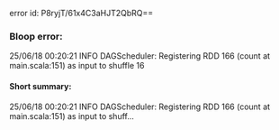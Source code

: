 error id: P8ryjT/61x4C3aHJT2QbRQ==
### Bloop error:

25/06/18 00:20:21 INFO DAGScheduler: Registering RDD 166 (count at main.scala:151) as input to shuffle 16
#### Short summary: 

25/06/18 00:20:21 INFO DAGScheduler: Registering RDD 166 (count at main.scala:151) as input to shuff...